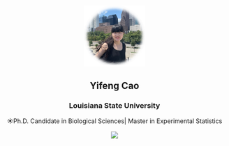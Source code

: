 <p align="center">
 <img width="140" src="https://github.com/yifengcao3/yifengcao3/blob/main/Yifeng.jpeg"/>
 <h2 align="center">Yifeng Cao</h2>
 <h3 align="center"> Louisiana State University</h3>
 <p align="center"> ☀️Ph.D. Candidate in Biological Sciences| Master in Experimental Statistics </p>
 </p>

<p align="center">
<a href="https://fxxkpython.com">
<img align="center" src="https://github-readme-stats.vercel.app/api?username=yifengcao3&hide=contribs"/></a></p>

<!--
**yifengcao3/yifengcao3** is a ✨ _special_ ✨ repository because its `README.md` (this file) appears on your GitHub profile.

Here are some ideas to get you started:

- 🔭 I’m currently working on ...
- 🌱 I’m currently learning ...
- 👯 I’m looking to collaborate on ...
- 🤔 I’m looking for help with ...
- 💬 Ask me about ...
- 📫 How to reach me: ...
- 😄 Pronouns: ...
- ⚡ Fun fact: ...
-->
